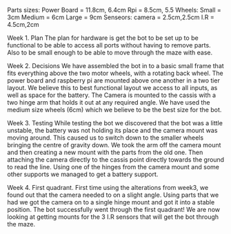 Parts sizes:
Power Board = 11.8cm, 6.4cm
Rpi = 8.5cm, 5.5
Wheels:
Small = 3cm
Medium = 6cm
Large = 9cm
Senseors:
camera = 2.5cm,2.5cm
I.R = 4.5cm,2cm

Week 1. Plan 
The plan for hardware is get the bot to be set up to be functional to be able to access all ports without having to remove parts. Also to be small enough to be able to move through the maze with ease. 


Week 2. Decisions 
We have assembled the bot in to a basic small frame that fits everything above the two motor wheels, with a rotating back wheel. The power board and raspberry pi are mounted above one another in a two tier layout. We believe this to best functional layout we access to all inputs, as well as space for the battery. The Camera is mounted to the cassis with a two hinge arm that holds it out at any required angle. We have used the medium size wheels (6cm) which we believe to be the best size for the bot.



Week 3. Testing
While testing the bot we discovered that the bot was a little unstable, the battery was not holding its place and the camera mount was moving around. This caused us to switch down to the smaller wheels bringing the centre of gravity down. We took the arm off the camera mount and then creating a new mount with the parts from the old one. Then attaching the camera directly to the cassis point directly towards the ground to read the line. Using one of the hinges from the camera mount and some other supports we managed to get a battery support. 



Week 4. First quadrant. 
First time using the alterations from week3, we found out that the camera needed to on a slight angle. Using parts that we had we got the camera on to a single hinge mount and got it into a stable position. The bot successfully went through the first quadrant! 
We are now looking at getting mounts for the 3 I.R sensors that will get the bot through the maze. 
